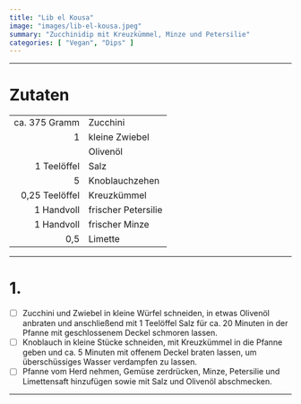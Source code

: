 ```yaml
---
title: "Lib el Kousa"
image: "images/lib-el-kousa.jpeg"
summary: "Zucchinidip mit Kreuzkümmel, Minze und Petersilie"
categories: [ "Vegan", "Dips" ]
---
```


---

# Zutaten

|                |                     |
|---------------:|:--------------------|
|  ca. 375 Gramm | Zucchini            |
|              1 | kleine Zwiebel      |
|                | Olivenöl            |
|    1 Teelöffel | Salz                |
|              5 | Knoblauchzehen      |
| 0,25 Teelöffel | Kreuzkümmel         |
|     1 Handvoll | frischer Petersilie |
|     1 Handvoll | frischer Minze      |
|            0,5 | Limette             |

---

# 1.

- [ ] Zucchini und Zwiebel in kleine Würfel schneiden, in etwas Olivenöl anbraten und anschließend mit 1 Teelöffel
  Salz für ca. 20 Minuten in der Pfanne mit geschlossenem Deckel schmoren lassen.
- [ ] Knoblauch in kleine Stücke schneiden, mit Kreuzkümmel in die Pfanne geben und ca. 5 Minuten mit offenem Deckel
  braten lassen, um überschüssiges Wasser verdampfen zu lassen.
- [ ] Pfanne vom Herd nehmen, Gemüse zerdrücken, Minze, Petersilie und Limettensaft hinzufügen sowie mit Salz und
  Olivenöl abschmecken.

---
